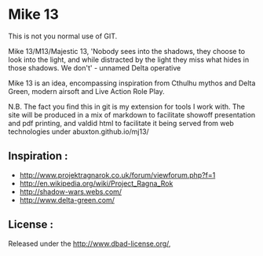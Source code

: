 Mike 13
=======

This is not you normal use of GIT.

Mike 13/M13/Majestic 13, 'Nobody sees into the shadows, they choose to look into the light, and while distracted by the light they miss what hides in those shadows. We don't' - unnamed Delta operative 

Mike 13 is an idea, encompassing inspiration from Cthulhu mythos and Delta Green, modern airsoft and Live Action Role Play.

N.B.
The fact you find this in git is my extension for tools I work with.
The site will be produced in a mix of markdown to facilitate showoff presentation and pdf printing, and valdid html to facilitate it being served from web technologies under abuxton.github.io/mj13/


Inspiration :
-------------
 * http://www.projektragnarok.co.uk/forum/viewforum.php?f=1 
 * http://en.wikipedia.org/wiki/Project_Ragna_Rok
 * http://shadow-wars.webs.com/
 * http://www.delta-green.com/

License :
---------
Released under the http://www.dbad-license.org/, 
